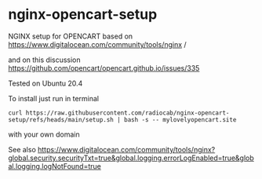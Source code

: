 # nginx-opencart-setup



NGINX setup for OPENCART based on  https://www.digitalocean.com/community/tools/nginx / 

and on this discussion https://github.com/opencart/opencart.github.io/issues/335

Tested on Ubuntu 20.4

To install just run in terminal 
```shell
curl https://raw.githubusercontent.com/radiocab/nginx-opencart-setup/refs/heads/main/setup.sh | bash -s -- mylovelyopencart.site
```
with your own domain


See also https://www.digitalocean.com/community/tools/nginx?global.security.securityTxt=true&global.logging.errorLogEnabled=true&global.logging.logNotFound=true
